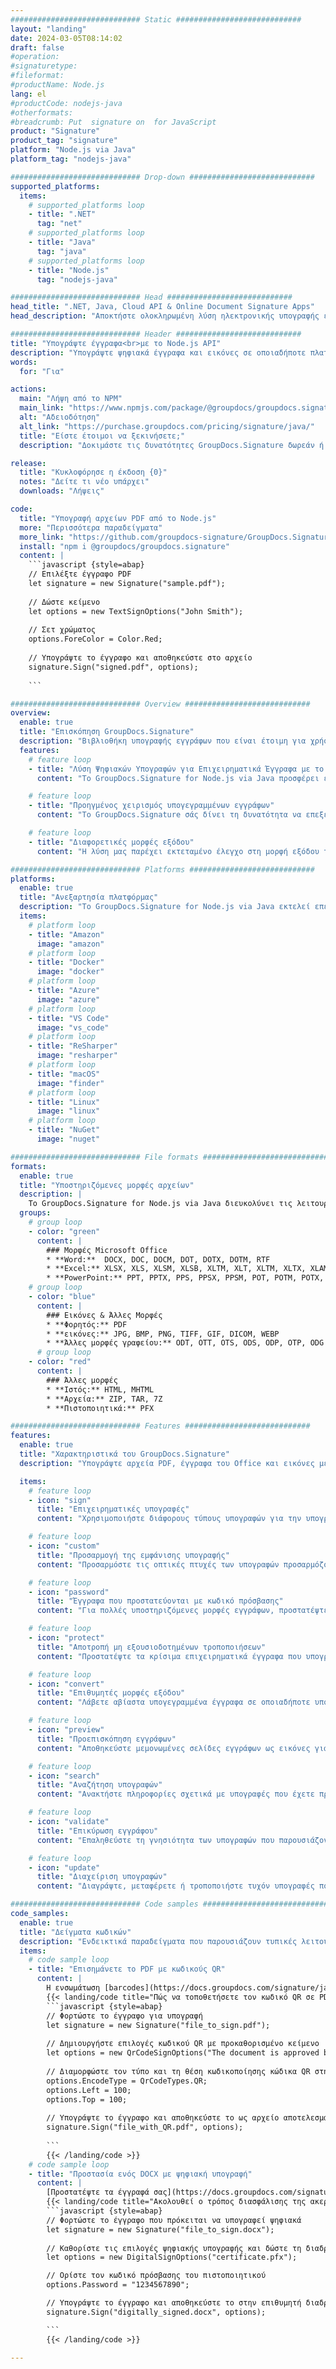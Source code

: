 ```yaml
---
############################# Static ############################
layout: "landing"
date: 2024-03-05T08:14:02
draft: false
#operation: 
#signaturetype: 
#fileformat: 
#productName: Node.js
lang: el
#productCode: nodejs-java
#otherformats: 
#breadcrumb: Put  signature on  for JavaScript
product: "Signature"
product_tag: "signature"
platform: "Node.js via Java"
platform_tag: "nodejs-java"

############################# Drop-down ############################
supported_platforms:
  items:
    # supported_platforms loop
    - title: ".NET"
      tag: "net"
    # supported_platforms loop
    - title: "Java"
      tag: "java"
    # supported_platforms loop
    - title: "Node.js"
      tag: "nodejs-java"

############################# Head ############################
head_title: ".NET, Java, Cloud API & Online Document Signature Apps"
head_description: "Αποκτήστε ολοκληρωμένη λύση ηλεκτρονικής υπογραφής εγγράφων για .NET, Java και εφαρμογές που βασίζονται σε cloud. Υπογράψτε κοινές μορφές εγγράφων στο διαδίκτυο χρησιμοποιώντας την απλή λειτουργία μεταφοράς και απόθεσης"

############################# Header ############################
title: "Υπογράψτε έγγραφα<br>με το Node.js API"
description: "Υπογράψτε ψηφιακά έγγραφα και εικόνες σε οποιαδήποτε πλατφόρμα χρησιμοποιώντας τα ευέλικτα API και τις λύσεις που βασίζονται σε εφαρμογές για προγραμματιστές και τελικούς χρήστες."
words:
  for: "Για"

actions:
  main: "Λήψη από το NPM"
  main_link: "https://www.npmjs.com/package/@groupdocs/groupdocs.signature/"
  alt: "Αδειοδότηση"
  alt_link: "https://purchase.groupdocs.com/pricing/signature/java/"
  title: "Είστε έτοιμοι να ξεκινήσετε;"
  description: "Δοκιμάστε τις δυνατότητες GroupDocs.Signature δωρεάν ή ζητήστε άδεια"

release:
  title: "Κυκλοφόρησε η έκδοση {0}"
  notes: "Δείτε τι νέο υπάρχει"
  downloads: "Λήψεις"

code:
  title: "Υπογραφή αρχείων PDF από το Node.js"
  more: "Περισσότερα παραδείγματα"
  more_link: "https://github.com/groupdocs-signature/GroupDocs.Signature-for-Node.js-via-Java/"
  install: "npm i @groupdocs/groupdocs.signature"
  content: |
    ```javascript {style=abap}   
    // Επιλέξτε έγγραφο PDF
    let signature = new Signature("sample.pdf");
    
    // Δώστε κείμενο
    let options = new TextSignOptions("John Smith");
    
    // Σετ χρώματος
    options.ForeColor = Color.Red;
    
    // Υπογράψτε το έγγραφο και αποθηκεύστε στο αρχείο
    signature.Sign("signed.pdf", options);
    
    ```

############################# Overview ############################
overview:
  enable: true
  title: "Επισκόπηση GroupDocs.Signature"
  description: "Βιβλιοθήκη υπογραφής εγγράφων που είναι έτοιμη για χρήση σε εφαρμογές Node.js"
  features:
    # feature loop
    - title: "Λύση Ψηφιακών Υπογραφών για Επιχειρηματικά Έγγραφα με το Node.js"
      content: "Το GroupDocs.Signature for Node.js via Java προσφέρει ένα ολοκληρωμένο σύνολο επιλογών ψηφιακής υπογραφής για PDF, έγγραφα του Office και εικόνες. Διατίθενται κείμενο, γραμμικοί κώδικες, εικόνες, ψηφιακά πιστοποιητικά και μεταδεδομένα. Η απλοποιημένη επεξεργασία εγγράφων εξασφαλίζει αποτελεσματικότητα."

    # feature loop
    - title: "Προηγμένος χειρισμός υπογεγραμμένων εγγράφων"
      content: "Το GroupDocs.Signature σάς δίνει τη δυνατότητα να επεξεργάζεστε υπογεγραμμένα έγγραφα. Αναζήτηση και επικύρωση υπογραφών χρησιμοποιώντας διάφορα κριτήρια. Επιπλέον, εξάγετε λεπτομερείς πληροφορίες εγγράφων ή δημιουργήστε εικόνες προεπισκόπησης σελίδων."

    # feature loop
    - title: "Διαφορετικές μορφές εξόδου"
      content: "Η λύση μας παρέχει εκτεταμένο έλεγχο στη μορφή εξόδου των υπογεγραμμένων εγγράφων. Τοποθετήστε με ακρίβεια τις υπογραφές σε οποιαδήποτε σελίδα και προσαρμόστε την εμφάνισή τους. Αποθηκεύστε υπογεγραμμένα έγγραφα σε πολλές υποστηριζόμενες μορφές και προαιρετικά ασφαλίστε τα με κωδικούς πρόσβασης."

############################# Platforms ############################
platforms:
  enable: true
  title: "Ανεξαρτησία πλατφόρμας"
  description: "Το GroupDocs.Signature for Node.js via Java εκτελεί επεξεργασία εγγράφων με διάφορα λειτουργικά συστήματα"
  items:
    # platform loop
    - title: "Amazon"
      image: "amazon"
    # platform loop
    - title: "Docker"
      image: "docker"
    # platform loop
    - title: "Azure"
      image: "azure"
    # platform loop
    - title: "VS Code"
      image: "vs_code"
    # platform loop
    - title: "ReSharper"
      image: "resharper"
    # platform loop
    - title: "macOS"
      image: "finder"
    # platform loop
    - title: "Linux"
      image: "linux"
    # platform loop
    - title: "NuGet"
      image: "nuget"

############################# File formats ############################
formats:
  enable: true
  title: "Υποστηριζόμενες μορφές αρχείων"
  description: |
    Το GroupDocs.Signature for Node.js via Java διευκολύνει τις λειτουργίες για τις [δημοφιλείς μορφές αρχείων](https://docs.groupdocs.com/signature/java/supported-document-formats/).
  groups:
    # group loop
    - color: "green"
      content: |
        ### Μορφές Microsoft Office
        * **Word:**  DOCX, DOC, DOCM, DOT, DOTX, DOTM, RTF
        * **Excel:** XLSX, XLS, XLSM, XLSB, XLTM, XLT, XLTM, XLTX, XLAM, SXC, SpreadsheetML
        * **PowerPoint:** PPT, PPTX, PPS, PPSX, PPSM, POT, POTM, POTX, PPTM
    # group loop
    - color: "blue"
      content: |
        ### Εικόνες & Άλλες Μορφές
        * **Φορητός:** PDF
        * **εικόνες:** JPG, BMP, PNG, TIFF, GIF, DICOM, WEBP
        * **Άλλες μορφές γραφείου:** ODT, OTT, OTS, ODS, ODP, OTP, ODG
      # group loop
    - color: "red"
      content: |
        ### Άλλες μορφές
        * **Ιστός:** HTML, MHTML
        * **Αρχεία:** ZIP, TAR, 7Z
        * **Πιστοποιητικά:** PFX

############################# Features ############################
features:
  enable: true
  title: "Χαρακτηριστικά του GroupDocs.Signature"
  description: "Υπογράψτε αρχεία PDF, έγγραφα του Office και εικόνες με ψηφιακές υπογραφές"

  items:
    # feature loop
    - icon: "sign"
      title: "Επιχειρηματικές υπογραφές"
      content: "Χρησιμοποιήστε διάφορους τύπους υπογραφών για την υπογραφή εγγράφων. Τοποθετήστε ψηφιακές υπογραφές με ακρίβεια σε οποιαδήποτε θέση σελίδας."

    # feature loop
    - icon: "custom"
      title: "Προσαρμογή της εμφάνισης υπογραφής"
      content: "Προσαρμόστε τις οπτικές πτυχές των υπογραφών προσαρμόζοντας το χρώμα, τη γραμματοσειρά, τα περιγράμματα, την περιστροφή και πολλά άλλα για να επιτύχετε το επιθυμητό αποτέλεσμα."

    # feature loop
    - icon: "password"
      title: "Έγγραφα που προστατεύονται με κωδικό πρόσβασης"
      content: "Για πολλές υποστηριζόμενες μορφές εγγράφων, προστατέψτε τα υπογεγραμμένα έγγραφα με κωδικό πρόσβασης για πρόσθετη ασφάλεια."

    # feature loop
    - icon: "protect"
      title: "Αποτροπή μη εξουσιοδοτημένων τροποποιήσεων"
      content: "Προστατέψτε τα κρίσιμα επιχειρηματικά έγγραφα που υπογράφονται με ψηφιακά πιστοποιητικά από μη εξουσιοδοτημένες τροποποιήσεις."

    # feature loop
    - icon: "convert"
      title: "Επιθυμητές μορφές εξόδου"
      content: "Λάβετε αβίαστα υπογεγραμμένα έγγραφα σε οποιαδήποτε υποστηριζόμενη μορφή. Μετατρέψτε έγγραφα MS Word σε μορφή PDF με ευκολία."

    # feature loop
    - icon: "preview"
      title: "Προεπισκόπηση εγγράφων"
      content: "Αποθηκεύστε μεμονωμένες σελίδες εγγράφων ως εικόνες για μελλοντικές ανάγκες."

    # feature loop
    - icon: "search"
      title: "Αναζήτηση υπογραφών"
      content: "Ανακτήστε πληροφορίες σχετικά με υπογραφές που έχετε προσθέσει προηγουμένως στα έγγραφά σας."

    # feature loop
    - icon: "validate"
      title: "Επικύρωση εγγράφου"
      content: "Επαληθεύστε τη γνησιότητα των υπογραφών που παρουσιάζονται σε οποιοδήποτε έγγραφο."

    # feature loop
    - icon: "update"
      title: "Διαχείριση υπογραφών"
      content: "Διαγράψτε, μεταφέρετε ή τροποποιήστε τυχόν υπογραφές που έχουν τοποθετηθεί σε οποιαδήποτε σελίδα εγγράφου."

############################# Code samples ############################
code_samples:
  enable: true
  title: "Δείγματα κωδικών"
  description: "Ενδεικτικά παραδείγματα που παρουσιάζουν τυπικές λειτουργίες GroupDocs.Signature for Node.js via Java"
  items:
    # code sample loop
    - title: "Επισημάνετε το PDF με κωδικούς QR"
      content: |
        Η ενσωμάτωση [barcodes](https://docs.groupdocs.com/signature/java/esign-document-with-qr-code-signature/) σε συγκεκριμένες σελίδες εγγράφων PDF μπορεί να βελτιώσει τις επιχειρηματικές διαδικασίες. Αυτή η ενότητα παρέχει ένα παράδειγμα προσθήκης κωδικού QR χρησιμοποιώντας το GroupDocs.Signature for Node.js via Java.
        {{< landing/code title="Πώς να τοποθετήσετε τον κωδικό QR σε PDF.">}}
        ```javascript {style=abap}
        // Φορτώστε το έγγραφο για υπογραφή
        let signature = new Signature("file_to_sign.pdf");
        
        // Δημιουργήστε επιλογές κωδικού QR με προκαθορισμένο κείμενο
        let options = new QrCodeSignOptions("The document is approved by John Smith");
        
        // Διαμορφώστε τον τύπο και τη θέση κωδικοποίησης κώδικα QR στη σελίδα
        options.EncodeType = QrCodeTypes.QR;
        options.Left = 100;
        options.Top = 100;
            
        // Υπογράψτε το έγγραφο και αποθηκεύστε το ως αρχείο αποτελεσμάτων
        signature.Sign("file_with_QR.pdf", options);
        
        ```
        {{< /landing/code >}}
    # code sample loop
    - title: "Προστασία ενός DOCX με ψηφιακή υπογραφή"
      content: |
        [Προστατέψτε τα έγγραφά σας](https://docs.groupdocs.com/signature/java/esign-document-with-digital-signature/) με υπογραφές που βασίζονται σε ψηφιακά πιστοποιητικά. Η ψηφιακή υπογραφή προστατεύει τα έγγραφα της επιχείρησής σας από την αλλαγή περιεχομένου.
        {{< landing/code title="Ακολουθεί ο τρόπος διασφάλισης της ακεραιότητας του εγγράφου.">}}
        ```javascript {style=abap}   
        // Φορτώστε το έγγραφο που πρόκειται να υπογραφεί ψηφιακά
        let signature = new Signature("file_to_sign.docx");
        
        // Καθορίστε τις επιλογές ψηφιακής υπογραφής και δώστε τη διαδρομή προς το αρχείο πιστοποιητικού
        let options = new DigitalSignOptions("certificate.pfx");

        // Ορίστε τον κωδικό πρόσβασης του πιστοποιητικού
        options.Password = "1234567890";

        // Υπογράψτε το έγγραφο και αποθηκεύστε το στην επιθυμητή διαδρομή
        signature.Sign("digitally_signed.docx", options);

        ```
        {{< /landing/code >}}

---
```

